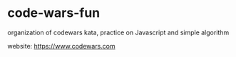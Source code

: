# code-wars-fun
organization of codewars kata, practice on Javascript and simple algorithm

website: https://www.codewars.com
